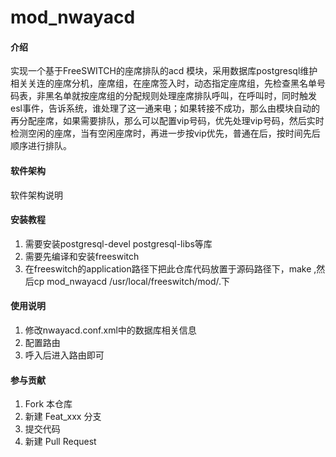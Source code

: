 # mod_nwayacd

#### 介绍
实现一个基于FreeSWITCH的座席排队的acd 模块，采用数据库postgresql维护相关关连的座席分机，座席组，在座席签入时，动态指定座席组，先检查黑名单号码表，非黑名单就按座席组的分配规则处理座席排队呼叫，在呼叫时，同时触发esl事件，告诉系统，谁处理了这一通来电；如果转接不成功，那么由模块自动的再分配座席，如果需要排队，那么可以配置vip号码，优先处理vip号码，然后实时检测空闲的座席，当有空闲座席时，再进一步按vip优先，普通在后，按时间先后顺序进行排队。

#### 软件架构
软件架构说明


#### 安装教程

1.  需要安装postgresql-devel postgresql-libs等库
2.  需要先编译和安装freeswitch
3.  在freeswitch的application路径下把此仓库代码放置于源码路径下，make ,然后cp mod_nwayacd /usr/local/freeswitch/mod/.下

#### 使用说明

1.  修改nwayacd.conf.xml中的数据库相关信息
2.  配置路由
3.  呼入后进入路由即可

#### 参与贡献

1.  Fork 本仓库
2.  新建 Feat_xxx 分支
3.  提交代码
4.  新建 Pull Request


 
